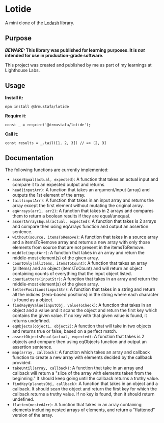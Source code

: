 # Lotide

A mini clone of the [Lodash](https://lodash.com) library.

## Purpose

**_BEWARE:_ This library was published for learning purposes. It is _not_ intended for use in production-grade software.**

This project was created and published by me as part of my learnings at Lighthouse Labs. 

## Usage

**Install it:**

`npm install @drmustafa/lotide`

**Require it:**

`const _ = require('@drmustafa/lotide');`

**Call it:**

`const results = _.tail([1, 2, 3]) // => [2, 3]`

## Documentation

The following functions are currently implemented:

* `asserEqual(actual, expected)`: A function that takes an actual input and compare it to an expected output and returns.
* `head(inputArr)`: A function that takes an argument/input (array) and outputs the 1st element of the array.
* `tail(inputArr)`: A function that takes in an input array and returns the array except the first element without mutating the original array.
* `eqArrays(arr1, arr2)`: A function that takes in 2 arrays and compares them to return a boolean results if they are equal/unequal.
* `assertArraysEqual(actual, expected)`: A function that takes is 2 arrays and compare then using eqArrays function and output an assertion sentence.
* `without(source, itemsToRemove)`: A function that takes in a source array and a itemsToRemove array and returns a new array with only those elements from source that are not present in the itemsToRemove.
* `middle(inputArr)`: A function that takes in an array and return the middle-most element(s) of the given array.
* `countOnly(allItems, itemsToCount)`: A function that takes an array (allItems) and an object (itemsToCount) and will return an object containing counts of everything that the input object listed.
* `countLetters(inputStr)`: A function that takes in an array and return the middle-most element(s) of the given array.
* `letterPositions(inputStr)`: A function that takes in a string and return all the indices (zero-based positions) in the string where each character is found as a object.
* `findKeyByValue(inputObj, valueToCheck)`: A function that takes in an object and a value and it scans the object and return the first key which contains the given value. If no key with that given value is found, it returns undefined.
* `eqObjects(object1, object2)`: A function that will take in two objects and returns true or false, based on a perfect match.
* `assertObjectsEqual(actual, expected)`: A function that takes is 2 objects and compare then using eqObjects function and output an assertion sentence.
* `map(array, callback)`: A function which takes an array and callback function to create a new array with elements decided by the callback provided.
* `takeUntil(array, callback)`: A function that take in an array and callback will return a "slice of the array with elements taken from the beginning." It should keep going until the callback returns a truthy value.
* `findKey(planetsObj, callback)`: A function that takes in an object and a callback. It should scan the object and return the first key for which the callback returns a truthy value. If no key is found, then it should return undefined.
* `flatten(nestedArr)`: A function that takes in an array containing elements including nested arrays of elements, and return a "flattened" version of the array.